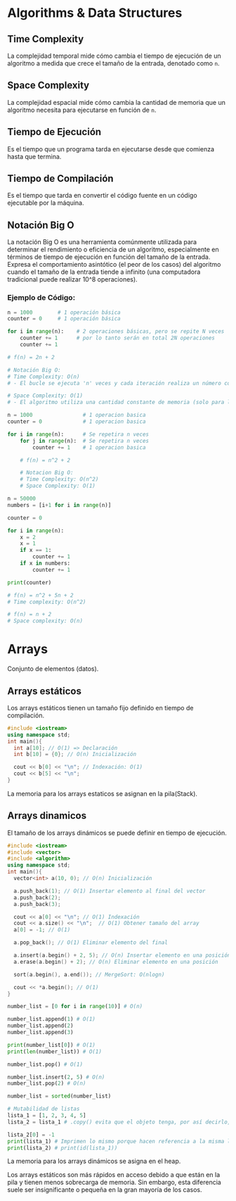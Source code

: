# Algorithms & Data Structures

## Time Complexity
La complejidad temporal mide cómo cambia el tiempo de ejecución de un algoritmo a medida que crece el tamaño de la entrada, denotado como `n`.

## Space Complexity
La complejidad espacial mide cómo cambia la cantidad de memoria que un algoritmo necesita para ejecutarse en función de `n`.

## Tiempo de Ejecución
Es el tiempo que un programa tarda en ejecutarse desde que comienza hasta que termina.

## Tiempo de Compilación
Es el tiempo que tarda en convertir el código fuente en un código ejecutable por la máquina.

## Notación Big O
La notación Big O es una herramienta comúnmente utilizada para determinar el rendimiento o eficiencia de un algoritmo, especialmente en términos de tiempo de ejecución en función del tamaño de la entrada. Expresa el comportamiento asintótico (el peor de los casos) del algoritmo cuando el tamaño de la entrada tiende a infinito (una computadora tradicional puede realizar 10^8 operaciones).

### Ejemplo de Código:

```python
n = 1000        # 1 operación básica
counter = 0     # 1 operación básica

for i in range(n):    # 2 operaciones básicas, pero se repite N veces
    counter += 1      # por lo tanto serán en total 2N operaciones
    counter += 1

# f(n) = 2n + 2

# Notación Big O:
# Time Complexity: O(n) 
# - El bucle se ejecuta 'n' veces y cada iteración realiza un número constante de operaciones, por lo que la complejidad temporal es O(n).

# Space Complexity: O(1) 
# - El algoritmo utiliza una cantidad constante de memoria (solo para las variables 'n' y 'counter'), independientemente del tamaño de la entrada 'n', por lo que la complejidad espacial es O(1).
```

```python
n = 1000                # 1 operacion basica
counter = 0             # 1 operacion basica

for i in range(n):      # Se repetira n veces
    for j in range(n):  # Se repetira n veces
        counter += 1    # 1 operacion basica

    # f(n) = n^2 + 2

    # Notacion Big O:
    # Time Complexity: O(n^2)
    # Space Complexity: O(1)
```
```python
n = 50000
numbers = [i+1 for i in range(n)]

counter = 0

for i in range(n):
    x = 2
    x = 1
    if x == 1:
        counter += 1
    if x in numbers:
        counter += 1

print(counter)

# f(n) = n^2 + 5n + 2
# Time complexity: O(n^2)

# f(n) = n + 2
# Space complexity: O(n)
```
# Arrays
Conjunto de elementos (datos).

## Arrays estáticos
Los arrays estáticos tienen un tamaño fijo definido en tiempo de compilación.

```cpp
#include <iostream>
using namespace std;
int main(){
  int a[10]; // O(1) => Declaración
  int b[10] = {0}; // O(n) Inicialización

  cout << b[0] << "\n"; // Indexación: O(1)
  cout << b[5] << "\n";
}
```
La memoria para los arrays estaticos se asignan en la pila(Stack).

## Arrays dinamicos
El tamaño de los arrays dinámicos se puede definir en tiempo de ejecución.
```cpp
#include <iostream>
#include <vector>
#include <algorithm>
using namespace std;
int main(){
  vector<int> a(10, 0); // O(n) Inicialización

  a.push_back(1); // O(1) Insertar elemento al final del vector
  a.push_back(2);
  a.push_back(3);

  cout << a[0] << "\n"; // O(1) Indexación
  cout << a.size() << "\n";  // O(1) Obtener tamaño del array
  a[0] = -1; // O(1)

  a.pop_back(); // O(1) Eliminar elemento del final

  a.insert(a.begin() + 2, 5); // O(n) Insertar elemento en una posición
  a.erase(a.begin() + 2); // O(n) Eliminar elemento en una posición

  sort(a.begin(), a.end()); // MergeSort: O(nlogn)

  cout << *a.begin(); // O(1)
}
```
```python
number_list = [0 for i in range(10)] # O(n)

number_list.append(1) # O(1)
number_list.append(2)
number_list.append(3)

print(number_list[0]) # O(1)
print(len(number_list)) # O(1)

number_list.pop() # O(1)

number_list.insert(2, 5) # O(n)
number_list.pop(2) # O(n)

number_list = sorted(number_list)

# Mutabilidad de listas
lista_1 = [1, 2, 3, 4, 5]
lista_2 = lista_1 # .copy() evita que el objeto tenga, por así decirlo, dos nombres. .copy() es O(n)

lista_2[0] = -1
print(lista_1) # Imprimen lo mismo porque hacen referencia a la misma lista única
print(lista_2) # print(id(lista_1))
```
La memoria para los arrays dinámicos se asigna en el heap.

Los arrays estáticos son más rápidos en acceso debido a que están en la pila y tienen menos sobrecarga de memoria. Sin embargo, esta diferencia suele ser insignificante o pequeña en la gran mayoría de los casos.


